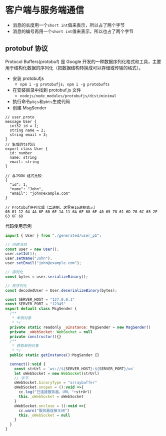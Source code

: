# 客户端与服务端通信

- 消息的长度用一个`short int`值来表示，所以占了两个字节
- 消息的编号再用一个`short int`值来表示，所以也占了两个字节

## protobuf 协议

Protocol Buffers(protobuf) 是 Google 开发的一种数据序列化格式和工具，主要用于结构化数据的序列化（把数据结构转换成可以存储或传输的格式）。

- 安装 protobufjs
  - `npm i -g protobufjs; npm i -g protobufts`
- 在安装目录中找到 protobuf.js 文件
  - `nodejs/node_modules/protobufjs/dist/minimal`
- 执行命令`pbjs`和`pbts`生成代码
- 创建 MsgSender

```
// user.proto
message User {
  int32 id = 1;
  string name = 2;
  string email = 3;
}
// 生成的ts代码
export class User {
  id: number
  name: string
  email: string
}

// 与JSON 格式比较
{
  "id": 1,
  "name": "John",
  "email": "john@example.com"
}

// Protobuf序列化后（二进制，这里用16进制表示）
08 01 12 04 4A 6F 68 6E 1A 11 6A 6F 68 6E 40 65 78 61 6D 70 6C 65 2E 63 6F 6D

```

代码使用示例

```ts
import { User } from "./generated/user_pb";

// 创建消息
const user = new User();
user.setId(1);
user.setName("John");
user.setEmail("john@example.com");

// 序列化
const bytes = user.serializeBinary();

// 反序列化
const decodedUser = User.deserializeBinary(bytes);
```

```js
const SERVER_HOST = "127.0.0.1"
const SERVER_PORT = "12345"
export default class MsgSender {
  /**
   * 单例对象
   * */
  private static readonly _oInstance: MsgSender = new MsgSender()
  private _oWebSocket: WebSocket = null
  private constructor(){}
  /**
   * 获取单例对象
   * */
  public static getInstance():MsgSender {}

  connect():void {
    const strUrl = `ws://${SERVER_HOST}:${SERVER_PORT}/ws`
    let oWebSocket = new WebSocket(strUrl)
    // 字节
    oWebSocket.binaryType = "arraybuffer"
    oWebSocket.onopen = ():void =>{
      cc.log("已连接服务器，URL "+strUrl)
      this._oWebSocket = oWebSocket
    }
    oWebSocket.onclose = ():void =>{
      cc.warn("服务器连接关闭")
      this._oWebSocket = null
    }
  }
}
```
